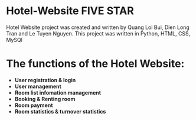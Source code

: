 # Hotel-Website FIVE STAR
Hotel Website project was created and written by Quang Loi Bui, Dien Long Tran and Le Tuyen Nguyen. This project was written in Python, HTML, CSS, MySQl
# The functions of the Hotel Website:
- **User registration & login**
- **User management**
- **Room list infomation management**
- **Booking & Renting room**
- **Room payment**
- **Room statistics & turnover statistics**
